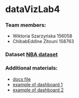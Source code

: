 # dataVizLab4

### Team members:
- Wiktoria Szarzyńska 156058
- ChibabEddine Zitouni 158763

### Dataset [NBA dataset](https://www.kaggle.com/datasets/wyattowalsh/basketball?resource=download)

### Additional materials:
- [docs file](https://docs.google.com/document/d/15xwetOOsZMyR2D0XXe6RyAmRc8I8gMmV2rx_2YjcEcI/edit?usp=sharing)
- [example of dashboard 1](https://rstudio.github.io/shinydashboard/structure.html)
- [example of dashboard 2](https://github.com/JanekDev/NBA-Coach-Dashboard/tree/main)

